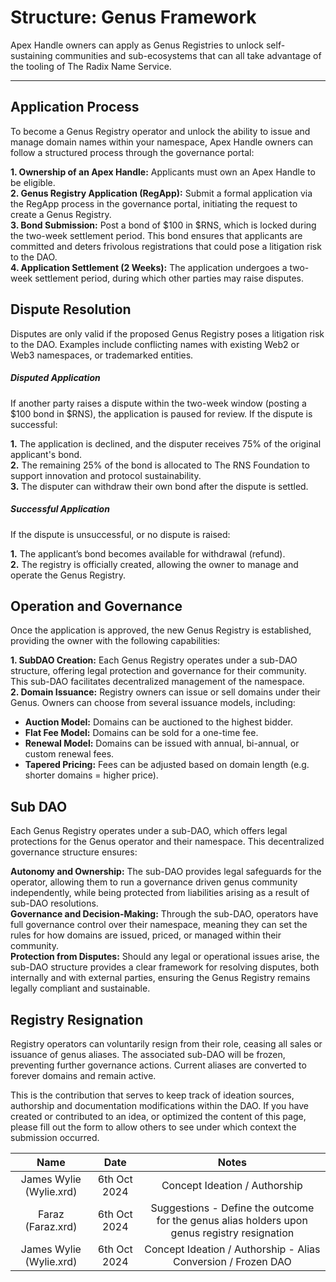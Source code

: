 # Structure: Genus Framework

Apex Handle owners can apply as Genus Registries to unlock self-sustaining communities and sub-ecosystems that can all take advantage of the tooling of The Radix Name Service.

---

## Application Process

To become a Genus Registry operator and unlock the ability to issue and manage domain names within your namespace, Apex Handle owners can follow a structured process through the governance portal:

**1. Ownership of an Apex Handle:** Applicants must own an Apex Handle to be eligible.<br />
**2. Genus Registry Application (RegApp):** Submit a formal application via the RegApp process in the governance portal, initiating the request to create a Genus Registry.<br />
**3. Bond Submission:** Post a bond of $100 in $RNS, which is locked during the two-week settlement period. This bond ensures that applicants are committed and deters frivolous registrations that could pose a litigation risk to the DAO.<br />
**4. Application Settlement (2 Weeks):** The application undergoes a two-week settlement period, during which other parties may raise disputes.

## Dispute Resolution

Disputes are only valid if the proposed Genus Registry poses a litigation risk to the DAO. Examples include conflicting names with existing Web2 or Web3 namespaces, or trademarked entities.

##### Disputed Application

If another party raises a dispute within the two-week window (posting a $100 bond in $RNS), the application is paused for review. If the dispute is successful:

**1.** The application is declined, and the disputer receives 75% of the original applicant's bond.<br />
**2.** The remaining 25% of the bond is allocated to The RNS Foundation to support innovation and protocol sustainability.<br />
**3.** The disputer can withdraw their own bond after the dispute is settled.

##### Successful Application

If the dispute is unsuccessful, or no dispute is raised:

**1.** The applicant’s bond becomes available for withdrawal (refund).<br />
**2.** The registry is officially created, allowing the owner to manage and operate the Genus Registry.

## Operation and Governance

Once the application is approved, the new Genus Registry is established, providing the owner with the following capabilities:

**1. SubDAO Creation:** Each Genus Registry operates under a sub-DAO structure, offering legal protection and governance for their community. This sub-DAO facilitates decentralized management of the namespace.<br />
**2. Domain Issuance:** Registry owners can issue or sell domains under their Genus. Owners can choose from several issuance models, including:

- **Auction Model:** Domains can be auctioned to the highest bidder.
- **Flat Fee Model:** Domains can be sold for a one-time fee.
- **Renewal Model:** Domains can be issued with annual, bi-annual, or custom renewal fees.
- **Tapered Pricing:** Fees can be adjusted based on domain length (e.g. shorter domains = higher price).

## Sub DAO

Each Genus Registry operates under a sub-DAO, which offers legal protections for the Genus operator and their namespace. This decentralized governance structure ensures:

**Autonomy and Ownership:** The sub-DAO provides legal safeguards for the operator, allowing them to run a governance driven genus community independently, while being protected from liabilities arising as a result of sub-DAO resolutions.<br />
**Governance and Decision-Making:** Through the sub-DAO, operators have full governance control over their namespace, meaning they can set the rules for how domains are issued, priced, or managed within their community.<br />
**Protection from Disputes:** Should any legal or operational issues arise, the sub-DAO structure provides a clear framework for resolving disputes, both internally and with external parties, ensuring the Genus Registry remains legally compliant and sustainable.

## Registry Resignation

Registry operators can voluntarily resign from their role, ceasing all sales or issuance of genus aliases. The associated sub-DAO will be frozen, preventing further governance actions. Current aliases are converted to forever domains and remain active.

<!-- changelog:start -->

This is the contribution that serves to keep track of ideation sources, authorship and documentation modifications within the DAO. If you have created or contributed to an idea, or optimized the content of this page, please fill out the form to allow others to see under which context the submission occurred.

| Name  | Date            | Notes |
| :-----: | :---------------: | :---------------------------: |
| James Wylie (Wylie.xrd) | 6th Oct 2024 | Concept Ideation / Authorship |
| Faraz (Faraz.xrd) | 6th Oct 2024 | Suggestions - Define the outcome for the genus alias holders upon genus registry resignation |
| James Wylie (Wylie.xrd) | 6th Oct 2024 | Concept Ideation / Authorship - Alias Conversion / Frozen DAO |

<!-- changelog:end -->